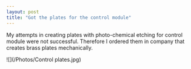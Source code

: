 ```yaml
---
layout: post
title: "Got the plates for the control module"
---
```



My attempts in creating plates with photo-chemical etching for control module were not successful.
Therefore I ordered them in company that creates brass plates mechanically.

![](/Photos/Control plates.jpg)

